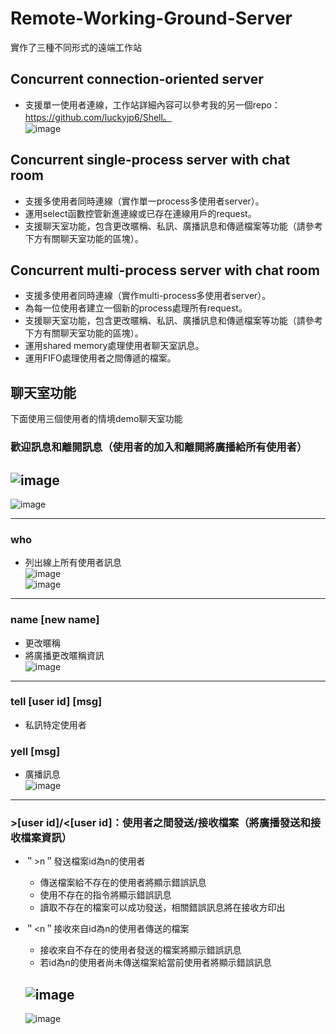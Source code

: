 # Remote-Working-Ground-Server
實作了三種不同形式的遠端工作站  
## Concurrent connection-oriented server  
  - 支援單一使用者連線，工作站詳細內容可以參考我的另一個repo：https://github.com/luckyjp6/Shell。  
  ![image](https://user-images.githubusercontent.com/96563567/225498300-5c16313c-ef90-4342-8a4f-5738c64ccba7.png)  
  
## Concurrent single-process server with chat room  
  - 支援多使用者同時連線（實作單一process多使用者server）。  
  - 運用select函數控管新進連線或已存在連線用戶的request。  
  - 支援聊天室功能，包含更改暱稱、私訊、廣播訊息和傳遞檔案等功能（請參考下方有關聊天室功能的區塊）。  
  
## Concurrent multi-process server with chat room  
  - 支援多使用者同時連線（實作multi-process多使用者server）。  
  - 為每一位使用者建立一個新的process處理所有request。  
  - 支援聊天室功能，包含更改暱稱、私訊、廣播訊息和傳遞檔案等功能（請參考下方有關聊天室功能的區塊）。  
  - 運用shared memory處理使用者聊天室訊息。  
  - 運用FIFO處理使用者之間傳遞的檔案。  
  
## 聊天室功能
下面使用三個使用者的情境demo聊天室功能
### 歡迎訊息和離開訊息（使用者的加入和離開將廣播給所有使用者）
  ![image](https://user-images.githubusercontent.com/96563567/225505193-d5f92cc3-9827-422d-a2a4-a258384bc146.png)  
  ---
  ![image](https://user-images.githubusercontent.com/96563567/225505227-dd69f192-45dc-4cad-aecb-fb8f7782e6ac.png)
***

### who
  - 列出線上所有使用者訊息  
  ![image](https://user-images.githubusercontent.com/96563567/225500798-feed582f-0dba-4034-be8d-8a9d305510ad.png)  
  ![image](https://user-images.githubusercontent.com/96563567/225500861-e257ed21-f8da-4431-a7fa-adb3a97fe953.png)  
***

### name [new name]
  - 更改暱稱  
  - 將廣播更改暱稱資訊  
  ![image](https://user-images.githubusercontent.com/96563567/225503514-3befe42a-ce25-42bf-a82d-7a8559883834.png)
***

### tell [user id] [msg]
  - 私訊特定使用者  
### yell [msg]
  - 廣播訊息  
  ![image](https://user-images.githubusercontent.com/96563567/225504397-513a46b6-4dbf-4fff-a61b-f9edee25ddd3.png)
***

### \>[user id]/\<[user id]：使用者之間發送/接收檔案（將廣播發送和接收檔案資訊）  
  - ＂>n＂發送檔案id為n的使用者  
    - 傳送檔案給不存在的使用者將顯示錯誤訊息
    - 使用不存在的指令將顯示錯誤訊息
    - 讀取不存在的檔案可以成功發送，相關錯誤訊息將在接收方印出
  - ＂<n＂接收來自id為n的使用者傳送的檔案  
    - 接收來自不存在的使用者發送的檔案將顯示錯誤訊息
    - 若id為n的使用者尚未傳送檔案給當前使用者將顯示錯誤訊息
    
    ![image](https://user-images.githubusercontent.com/96563567/225506375-9450d8c8-f0ab-4637-ad39-54a3ff3e0fa7.png)
    ---
    ![image](https://user-images.githubusercontent.com/96563567/225505623-4f27a3eb-3000-4e87-8a06-d13b10aa1dd6.png)
